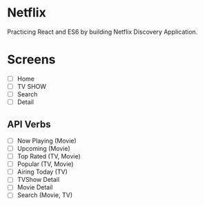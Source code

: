 # Netflix

Practicing React and ES6 by building Netflix Discovery Application.

# Screens

- [ ] Home
- [ ] TV SHOW
- [ ] Search
- [ ] Detail

## API Verbs

- [ ] Now Playing (Movie)
- [ ] Upcoming (Movie)
- [ ] Top Rated (TV, Movie)
- [ ] Popular (TV, Movie)
- [ ] Airing Today (TV)
- [ ] TVShow Detail
- [ ] Movie Detail
- [ ] Search (Movie, TV)

